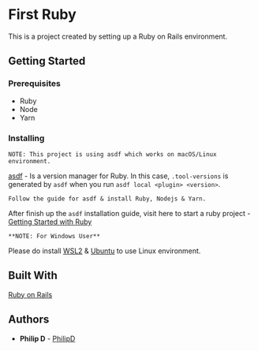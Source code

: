 # First Ruby

This is a project created by setting up a Ruby on Rails environment. 

## Getting Started

### Prerequisites

- Ruby
- Node
- Yarn

### Installing

``NOTE: This project is using asdf which works on macOS/Linux environment.``

[asdf](https://asdf-vm.com/) - Is a version manager for Ruby. In this case, `.tool-versions` is generated by
`asdf` when you run `asdf local <plugin> <version>`.

```
Follow the guide for asdf & install Ruby, Nodejs & Yarn.
```
After finish up the `asdf` installation guide, visit here to start a ruby project - [Getting Started with Ruby](https://guides.rubyonrails.org/getting_started.html)

``**NOTE: For Windows User**`` 

Please do install 
[WSL2](https://docs.microsoft.com/en-us/windows/wsl/install-win10) & [Ubuntu](https://ubuntu.com/download/desktop) 
to use Linux environment. 

## Built With

 [Ruby on Rails](https://rubyonrails.org/) 

## Authors

* **Philip D** - [PhilipD](https://github.com/philipd97)
